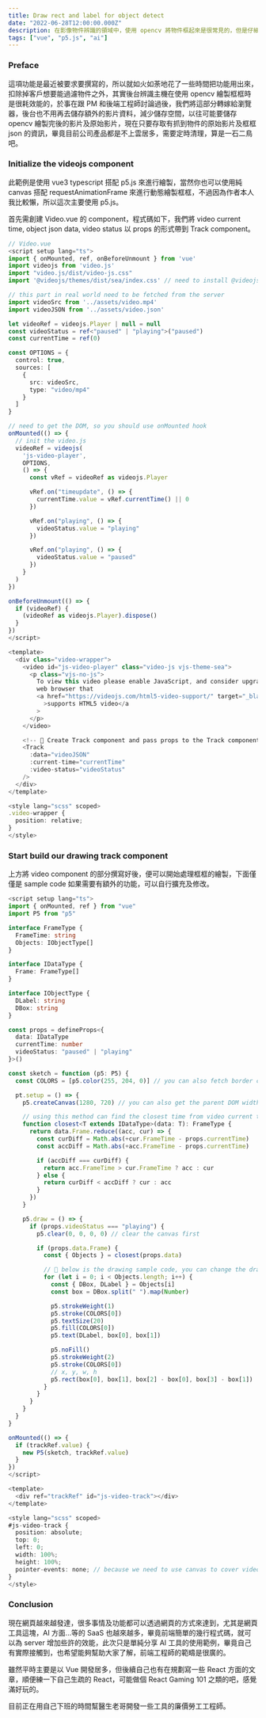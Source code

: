 ```yaml
---
title: Draw rect and label for object detect
date: "2022-06-28T12:00:00.000Z"
description: 在影像物件辨識的領域中，使用 opencv 將物件框起來是很常見的，但是仔細想想，假設客戶今天想過濾掉某個物件，又或著是想將物件融合起來，像是背著包包的人時，該怎麼辦呢？其實簡單講就是畫出來的框框不能直接輸出到影片中，而是要透過 json 的方式輸出給前端，這樣才能讓客戶可以透過前端的管理頁面自行操作。
tags: ["vue", "p5.js", "ai"]
---
```


### Preface

這項功能是最近被要求要撰寫的，所以就如火如荼地花了一些時間把功能用出來，扣除掉客戶想要能過濾物件之外，其實後台辨識主機在使用 opencv 繪製框框時是很耗效能的，於事在跟 PM 和後端工程師討論過後，我們將這部分轉嫁給瀏覽器，後台也不用再去儲存額外的影片資料，減少儲存空間，以往可能要儲存 opencv 繪製完後的影片及原始影片，現在只要存取有抓到物件的原始影片及框框 json 的資訊，畢竟目前公司產品都是不上雲居多，需要定時清理，算是一石二鳥吧。

### Initialize the videojs component

此範例是使用 vue3 typescript 搭配 p5.js 來進行繪製，當然你也可以使用純 canvas 搭配 requestAnimationFrame 來進行動態繪製框框，不過因為作者本人我比較懶，所以這次主要使用 p5.js。

首先需創建 Video.vue 的 component，程式碼如下，我們將 video current time, object json data, video status 以 props 的形式帶到 Track component。

```typescript
// Video.vue
<script setup lang="ts">
import { onMounted, ref, onBeforeUnmount } from 'vue'
import videojs from 'video.js'
import "video.js/dist/video-js.css"
import '@videojs/themes/dist/sea/index.css' // need to install @videojs/themes

// this part in real world need to be fetched from the server
import videoSrc from '../assets/video.mp4'
import videoJSON from '../assets/video.json'

let videoRef = videojs.Player | null = null
const videoStatus = ref<"paused" | "playing">("paused")
const currentTime = ref(0)

const OPTIONS = {
  control: true,
  sources: [
    {
      src: videoSrc,
      type: "video/mp4"
    }
  ]
}

// need to get the DOM, so you should use onMounted hook
onMounted(() => {
  // init the video.js
  videoRef = videojs(
    'js-video-player',
    OPTIONS,
    () => {
      const vRef = videoRef as videojs.Player

      vRef.on("timeupdate", () => {
        currentTime.value = vRef.currentTime() || 0
      })

      vRef.on("playing", () => {
        videoStatus.value = "playing"
      })

      vRef.on("playing", () => {
        videoStatus.value = "paused"
      })
    }
  )
})

onBeforeUnmount(() => {
  if (videoRef) {
    (videoRef as videojs.Player).dispose()
  }
})
</script>

<template>
  <div class="video-wrapper">
    <video id="js-video-player" class="video-js vjs-theme-sea">
      <p class="vjs-no-js">
        To view this video please enable JavaScript, and consider upgrading to a
        web browser that
        <a href="https://videojs.com/html5-video-support/" target="_blank"
          >supports HTML5 video</a
        >
      </p>
    </video>

    <!-- 🚀 Create Track component and pass props to the Track component -->
    <Track
      :data="videoJSON"
      :current-time="currentTime"
      :video-status="videoStatus"
    />
  </div>
</template>

<style lang="scss" scoped>
.video-wrapper {
  position: relative;
}
</style>
```

### Start build our drawing track component

上方將 video component 的部分撰寫好後，便可以開始處理框框的繪製，下面僅僅是 sample code 如果需要有額外的功能，可以自行擴充及修改。

```typescript
<script setup lang="ts">
import { onMounted, ref } from "vue"
import P5 from "p5"

interface FrameType {
  FrameTime: string
  Objects: IObjectType[]
}

interface IDataType {
  Frame: FrameType[]
}

interface IObjectType {
  DLabel: string
  DBox: string
}

const props = defineProps<{
  data: IDataType
  currentTime: number
  videoStatus: "paused" | "playing"
}>()

const sketch = function (p5: P5) {
  const COLORS = [p5.color(255, 204, 0)] // you can also fetch border color from the server according DLabel information.

  pt.setup = () => {
    p5.createCanvas(1280, 720) // you can also get the parent DOM width and height by using getBoundingClientRect()

    // using this method can find the closest time from video current time in array
    function closest<T extends IDataType>(data: T): FrameType {
      return data.Frame.reduce((acc, cur) => {
        const curDiff = Math.abs(+cur.FrameTime - props.currentTime)
        const accDiff = Math.abs(+acc.FrameTime - props.currentTime)

        if (accDiff === curDiff) {
          return acc.FrameTime > cur.FrameTime ? acc : cur
        } else {
          return curDiff < accDiff ? cur : acc
        }
      })
    }

    p5.draw = () => {
      if (props.videoStatus === "playing") {
        p5.clear(0, 0, 0, 0) // clear the canvas first

        if (props.data.Frame) {
          const { Objects } = closest(props.data)

          // 🚀 below is the drawing sample code, you can change the drawing method to whatever you want.
          for (let i = 0; i < Objects.length; i++) {
            const { DBox, DLabel } = Objects[i]
            const box = DBox.split(" ").map(Number)

            p5.strokeWeight(1)
            p5.stroke(COLORS[0])
            p5.textSize(20)
            p5.fill(COLORS[0])
            p5.text(DLabel, box[0], box[1])

            p5.noFill()
            p5.strokeWeight(2)
            p5.stroke(COLORS[0])
            // x, y, w, h
            p5.rect(box[0], box[1], box[2] - box[0], box[3] - box[1])
          }
        }
      }
    }
  }
}

onMounted(() => {
  if (trackRef.value) {
    new P5(sketch, trackRef.value)
  }
})
</script>

<template>
  <div ref="trackRef" id="js-video-track"></div>
</template>

<style lang="scss" scoped>
#js-video-track {
  position: absolute;
  top: 0;
  left: 0;
  width: 100%;
  height: 100%;
  pointer-events: none; // because we need to use canvas to cover video, pointer-event need to be set to none, that user can still control the video
}
</style>
```

### Conclusion

現在網頁越來越發達，很多事情及功能都可以透過網頁的方式來達到，尤其是網頁工具這塊，AI 方面...等的 SaaS 也越來越多，畢竟前端簡單的幾行程式碼，就可以為 server 增加些許的效能，此次只是單純分享 AI 工具的使用範例，畢竟自己有實際接觸到，也希望能夠幫助大家了解，前端工程師的範疇是很廣的。

雖然平時主要是以 Vue 開發居多，但後續自己也有在規劃寫一些 React 方面的文章，順便練一下自己生疏的 React，可能做個 React Gaming 101 之類的吧，感覺滿好玩的。

目前正在用自己下班的時間幫醫生老哥開發一些工具的廉價勞工工程師。

